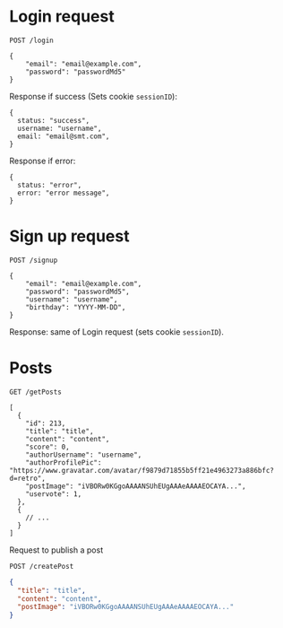 # Login request


```http request
POST /login

{
    "email": "email@example.com",
    "password": "passwordMd5"
}
```

Response if success (Sets cookie `sessionID`):
```json5
{
  status: "success",
  username: "username",
  email: "email@smt.com",
}
```
Response if error:
```json5
{
  status: "error",
  error: "error message",
}
```



# Sign up request

```http request
POST /signup

{
    "email": "email@example.com",
    "password": "passwordMd5",
    "username": "username",
    "birthday": "YYYY-MM-DD",
}
```

Response: same of Login request (sets cookie `sessionID`).


# Posts

```http request
GET /getPosts
```
```json5
[
  {
    "id": 213,
    "title": "title",
    "content": "content",
    "score": 0,
    "authorUsername": "username",
    "authorProfilePic": "https://www.gravatar.com/avatar/f9879d71855b5ff21e4963273a886bfc?d=retro",
    "postImage": "iVBORw0KGgoAAAANSUhEUgAAAeAAAAEOCAYA...",
    "uservote": 1,
  },
  {
    // ...
  }
]
```

Request to publish a post
```http request
POST /createPost
```
```json
{
  "title": "title",
  "content": "content",
  "postImage": "iVBORw0KGgoAAAANSUhEUgAAAeAAAAEOCAYA..."
}
```

